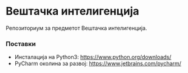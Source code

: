 # Вештачка интелигенција

Репозиториум за предметот Вештачка интелигенција. 

### Поставки 
- Инсталација на Python3: https://www.python.org/downloads/ 
- PyCharm околина за развој: https://www.jetbrains.com/pycharm/  
